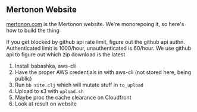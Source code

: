 Mertonon Website
----

[mertonon.com](https://mertonon.com) is the Mertonon website. We're monorepoing it, so here's how to build the thing

If you get blocked by github api rate limit, figure out the github api authn. Authenticated limit is 1000/hour, unauthenticated is 60/hour. We use github api to figure out which zip download is the latest

1. Install babashka, aws-cli
2. Have the proper AWS credentials in with aws-cli (not stored here, being public)
3. Run `bb site.clj` which will mutate stuff in `to_upload`
4. Upload to s3 with `upload.sh`
5. Maybe proc the cache clearance on Cloudfront
6. Look at result on website
